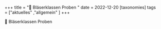 +++
title = "🎺 Bläserklassen Proben "
date = 2022-12-20
[taxonomies]
tags = ["aktuelles" ,"allgemein" ]
+++

🎺 Bläserklassen Proben 
